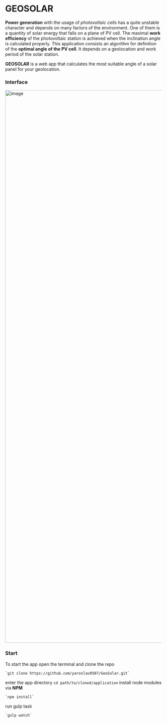 GEOSOLAR
===================================================================
<b>Power generation</b> with the usage of <i>photovoltaic cells</i> has a quite unstable character and depends on many factors of the environment. 
One of them is a quantity of solar energy that falls on a plane of PV cell.
	The maximal <b>work efficiency</b> of the photovoltaic station is achieved when the inclination angle is calculated properly.
	This application consists an algorithm for definition of the <b>optimal angle of the PV cell</b>. It depends on a geolocation and work period of the solar station.
	
<b>GEOSOLAR</b> is a web app that calculates the most suitable angle of a solar panel for your geolocation.

### Interface

<img width="1776" alt="image" src="https://user-images.githubusercontent.com/6556178/214954687-12527823-f97f-4556-aaee-77b4a4ca265d.png">

<!-- ![Interface of the application](https://www.dropbox.com/s/eiw8d2s9f6x3fyd/solar.styleworks.com.ua.png?dl=1) -->

### Start

To start the app open the terminal and clone the repo 

	`git clone https://github.com/yaroslav0507/GeoSolar.git` 
	
enter the app directory `cd path/to/cloned/application` 
install node modules via <b>NPM</b>

	`npm install`
  
run gulp task 
	
	`gulp watch`





